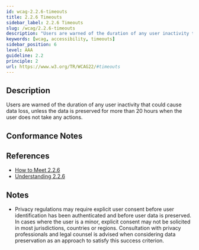 ```yaml
---
id: wcag-2.2.6-timeouts
title: 2.2.6 Timeouts
sidebar_label: 2.2.6 Timeouts
slug: /wcag/2.2.6-timeouts
description: "Users are warned of the duration of any user inactivity that could cause data loss, unless the data is preserved for more than 20 hours when the user does not take any actions."
keywords: [wcag, accessibility, timeouts]
sidebar_position: 6
level: AAA
guideline: 2.2
principle: 2
url: https://www.w3.org/TR/WCAG22/#timeouts
---
```


## Description

Users are warned of the duration of any user inactivity that could cause data loss, unless the data is preserved for more than 20 hours when the user does not take any actions.

## Conformance Notes

<!-- Add your conformance notes and evaluation here -->

## References

- [How to Meet 2.2.6](https://www.w3.org/WAI/WCAG22/quickref/#timeouts)
- [Understanding 2.2.6](https://www.w3.org/WAI/WCAG22/Understanding/timeouts.html)

## Notes

- Privacy regulations may require explicit user consent before user identification has been authenticated and before user data is preserved. In cases where the user is a minor, explicit consent may not be solicited in most jurisdictions, countries or regions. Consultation with privacy professionals and legal counsel is advised when considering data preservation as an approach to satisfy this success criterion.

